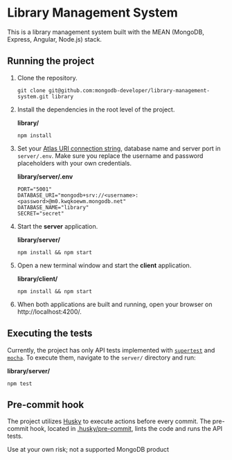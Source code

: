 # Library Management System

This is a library management system built with the MEAN (MongoDB, Express, Angular, Node.js) stack. 

## Running the project

1. Clone the repository.

    ```
    git clone git@github.com:mongodb-developer/library-management-system.git library
    ```

1. Install the dependencies in the root level of the project.

    **library/**
    ```
    npm install
    ```

1.  Set your [Atlas URI connection string](https://docs.atlas.mongodb.com/getting-started/), database name and server port in `server/.env`. Make sure you replace the username and password placeholders with your own credentials.

    **library/server/.env**
    ```
    PORT="5001"
    DATABASE_URI="mongodb+srv://<username>:<password>@m0.kwqkoewm.mongodb.net"
    DATABASE_NAME="library"
    SECRET="secret"
    ```


1. Start the **server** application.

    **library/server/**
    ```
    npm install && npm start
    ```

1. Open a new terminal window and start the **client** application.

    **library/client/**
    ```
    npm install && npm start
    ```

1. When both applications are built and running, open your browser on http://localhost:4200/.

## Executing the tests

Currently, the project has only API tests implemented with [`supertest`](https://www.npmjs.com/package/supertest) and [`mocha`](https://www.npmjs.com/package/mocha). To execute them, navigate to the `server/` directory and run:

**library/server/**
```
npm test
```

## Pre-commit hook

The project utilizes [Husky](https://typicode.github.io/husky/) to execute actions before every commit. The pre-commit hook, located in [.husky/pre-commit](./.husky/pre-commit), lints the code and runs the API tests.

Use at your own risk; not a supported MongoDB product
